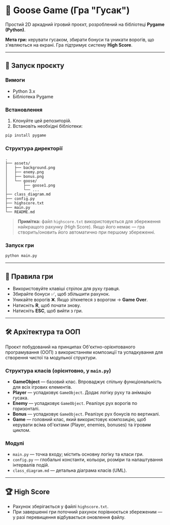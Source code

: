 # 🦆 Goose Game (Гра "Гусак")

Простий 2D аркадний ігровий проєкт, розроблений на бібліотеці **Pygame (Python)**.

**Мета гри:** керувати гусаком, збирати бонуси та уникати ворогів, що з'являються на екрані. Гра підтримує систему **High Score**.

---

## 🚀 Запуск проєкту

### Вимоги

- Python 3.x
- Бібліотека Pygame

### Встановлення

1. Клонуйте цей репозиторій.
2. Встановіть необхідні бібліотеки:

```bash
pip install pygame
```

### Структура директорії

```
.
├── assets/
│   ├── background.png
│   ├── enemy.png
│   ├── bonus.png
│   └── goose/
│       ├── goose1.png
│       └── ...
├── class_diagram.md
├── config.py
├── highscore.txt
├── main.py
└── README.md
```

> **Примітка:** файл `highscore.txt` використовується для збереження найкращого рахунку (High Score). Якщо його немає — гра створить/оновить його автоматично при першому збереженні.

### Запуск гри

```bash
python main.py
```

---

## 🎯 Правила гри

- Використовуйте клавіші стрілок для руху гравця.
- Збирайте бонуси ✅, щоб збільшити рахунок.
- Уникайте ворогів ❌. Якщо зіткнетеся з ворогом → **Game Over**.
- Натисніть **R**, щоб почати знову.
- Натисніть **ESC**, щоб вийти з гри.

---

## 🛠 Архітектура та ООП

Проєкт побудований на принципах Об'єктно-орієнтованого програмування (ООП) з використанням композиції та успадкування для створення чистої та модульної структури.

### Структура класів (орієнтовно, у `main.py`)

- **GameObject** — базовий клас. Впроваджує спільну функціональність для всіх ігрових елементів.
- **Player** — успадковує `GameObject`. Додає логіку руху та анімацію гусака.
- **Enemy** — успадковує `GameObject`. Реалізує рух ворогів по горизонталі.
- **Bonus** — успадковує `GameObject`. Реалізує рух бонусів по вертикалі.
- **Game** — головний клас, який використовує композицію, щоб керувати всіма об'єктами (Player, enemies, bonuses) та ігровим циклом.

### Модулі

- `main.py` — точка входу; містить основну логіку та класи гри.
- `config.py` — глобальні константи, кольори, розміри та налаштування інтервалів подій.
- `class_diagram.md` — детальна діаграма класів (UML).

---

## 🏆 High Score

- Рахунок зберігається у файлі `highscore.txt`.
- При завершенні гри поточний рахунок порівнюється збереженим — у разі перевищення відбувається оновлення файлу.
